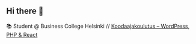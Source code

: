 ## Hi there 👋
📚 Student @ Business College Helsinki // [Koodaajakoulutus – WordPress, PHP & React
](https://www.bc.fi/koulutukset/koodaajakoulutus-wordpress-php-react)

<!-- **Waltsuuuu/waltsuuuu** is a ✨ _special_ ✨ repository because its `README.md` (this file) appears on your GitHub profile.
Here are some ideas to get you started:

- 🔭 I’m currently working on ...
- 🌱 I’m currently learning ...
- 👯 I’m looking to collaborate on ...
- 🤔 I’m looking for help with ...
- 💬 Ask me about ...
- 📫 How to reach me: ...
- 😄 Pronouns: ...
- ⚡ Fun fact: ...
-->
